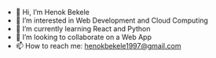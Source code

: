 - 👋 Hi, I’m Henok Bekele
- 👀 I’m interested in Web Development and Cloud Computing
- 🌱 I’m currently learning React and Python
- 💞️ I’m looking to collaborate on a Web App
- 📫 How to reach me: henokbekele1997@gmail.com

<!---
habekele/habekele is a ✨ special ✨ repository because its `README.md` (this file) appears on your GitHub profile.
You can click the Preview link to take a look at your changes.
--->
